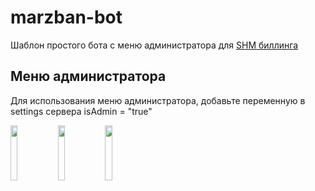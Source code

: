 # marzban-bot
Шаблон простого бота с меню администратора для <a href="https://github.com/danuk/shm">SHM биллинга</a>
## Меню администратора
Для использования меню администратора, добавьте переменную в settings сервера isAdmin = "true"


<img src="https://github.com/user-attachments/assets/479bff22-6305-4056-b9d8-d3d2bbd36575" width="15%" height="15%"><img src="https://github.com/user-attachments/assets/bd227c63-2d19-47cd-ae6c-c37d881d9cfc" width="15%" height="15%"><img src="https://github.com/user-attachments/assets/781e4434-b58e-42d1-be89-151410b813c6" width="15%" height="15%">
